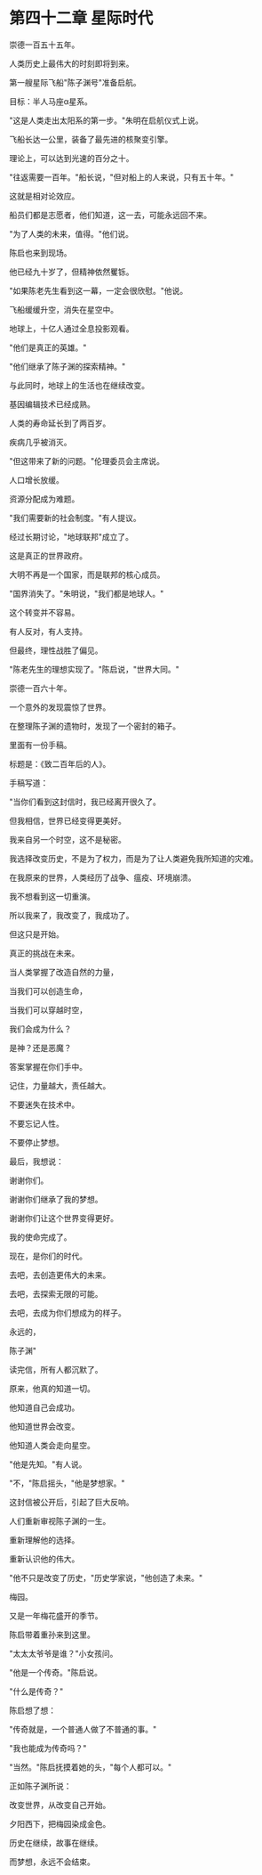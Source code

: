 # 第四十二章 星际时代

崇德一百五十五年。

人类历史上最伟大的时刻即将到来。

第一艘星际飞船"陈子渊号"准备启航。

目标：半人马座α星系。

"这是人类走出太阳系的第一步。"朱明在启航仪式上说。

飞船长达一公里，装备了最先进的核聚变引擎。

理论上，可以达到光速的百分之十。

"往返需要一百年。"船长说，"但对船上的人来说，只有五十年。"

这就是相对论效应。

船员们都是志愿者，他们知道，这一去，可能永远回不来。

"为了人类的未来，值得。"他们说。

陈启也来到现场。

他已经九十岁了，但精神依然矍铄。

"如果陈老先生看到这一幕，一定会很欣慰。"他说。

飞船缓缓升空，消失在星空中。

地球上，十亿人通过全息投影观看。

"他们是真正的英雄。"

"他们继承了陈子渊的探索精神。"

与此同时，地球上的生活也在继续改变。

基因编辑技术已经成熟。

人类的寿命延长到了两百岁。

疾病几乎被消灭。

"但这带来了新的问题。"伦理委员会主席说。

人口增长放缓。

资源分配成为难题。

"我们需要新的社会制度。"有人提议。

经过长期讨论，"地球联邦"成立了。

这是真正的世界政府。

大明不再是一个国家，而是联邦的核心成员。

"国界消失了。"朱明说，"我们都是地球人。"

这个转变并不容易。

有人反对，有人支持。

但最终，理性战胜了偏见。

"陈老先生的理想实现了。"陈启说，"世界大同。"

崇德一百六十年。

一个意外的发现震惊了世界。

在整理陈子渊的遗物时，发现了一个密封的箱子。

里面有一份手稿。

标题是：《致二百年后的人》。

手稿写道：

"当你们看到这封信时，我已经离开很久了。

但我相信，世界已经变得更美好。

我来自另一个时空，这不是秘密。

我选择改变历史，不是为了权力，而是为了让人类避免我所知道的灾难。

在我原来的世界，人类经历了战争、瘟疫、环境崩溃。

我不想看到这一切重演。

所以我来了，我改变了，我成功了。

但这只是开始。

真正的挑战在未来。

当人类掌握了改造自然的力量，

当我们可以创造生命，

当我们可以穿越时空，

我们会成为什么？

是神？还是恶魔？

答案掌握在你们手中。

记住，力量越大，责任越大。

不要迷失在技术中。

不要忘记人性。

不要停止梦想。

最后，我想说：

谢谢你们。

谢谢你们继承了我的梦想。

谢谢你们让这个世界变得更好。

我的使命完成了。

现在，是你们的时代。

去吧，去创造更伟大的未来。

去吧，去探索无限的可能。

去吧，去成为你们想成为的样子。

永远的，

陈子渊"

读完信，所有人都沉默了。

原来，他真的知道一切。

他知道自己会成功。

他知道世界会改变。

他知道人类会走向星空。

"他是先知。"有人说。

"不，"陈启摇头，"他是梦想家。"

这封信被公开后，引起了巨大反响。

人们重新审视陈子渊的一生。

重新理解他的选择。

重新认识他的伟大。

"他不只是改变了历史，"历史学家说，"他创造了未来。"

梅园。

又是一年梅花盛开的季节。

陈启带着重孙来到这里。

"太太太爷爷是谁？"小女孩问。

"他是一个传奇。"陈启说。

"什么是传奇？"

陈启想了想：

"传奇就是，一个普通人做了不普通的事。"

"我也能成为传奇吗？"

"当然。"陈启抚摸着她的头，"每个人都可以。"

正如陈子渊所说：

改变世界，从改变自己开始。

夕阳西下，把梅园染成金色。

历史在继续，故事在继续。

而梦想，永远不会结束。